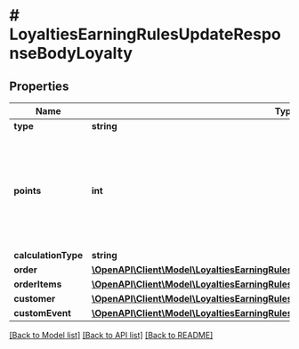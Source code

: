 # # LoyaltiesEarningRulesUpdateResponseBodyLoyalty

## Properties

Name | Type | Description | Notes
------------ | ------------- | ------------- | -------------
**type** | **string** |  | [optional]
**points** | **int** | Defines how the points will be added to the loyalty card. FIXED adds a fixed number of points. | [optional]
**calculationType** | **string** |  | [optional]
**order** | [**\OpenAPI\Client\Model\LoyaltiesEarningRulesUpdateResponseBodyLoyaltyOrder**](LoyaltiesEarningRulesUpdateResponseBodyLoyaltyOrder.md) |  | [optional]
**orderItems** | [**\OpenAPI\Client\Model\LoyaltiesEarningRulesUpdateResponseBodyLoyaltyOrderItems**](LoyaltiesEarningRulesUpdateResponseBodyLoyaltyOrderItems.md) |  | [optional]
**customer** | [**\OpenAPI\Client\Model\LoyaltiesEarningRulesUpdateResponseBodyLoyaltyCustomer**](LoyaltiesEarningRulesUpdateResponseBodyLoyaltyCustomer.md) |  | [optional]
**customEvent** | [**\OpenAPI\Client\Model\LoyaltiesEarningRulesUpdateResponseBodyLoyaltyCustomEvent**](LoyaltiesEarningRulesUpdateResponseBodyLoyaltyCustomEvent.md) |  | [optional]

[[Back to Model list]](../../README.md#models) [[Back to API list]](../../README.md#endpoints) [[Back to README]](../../README.md)
